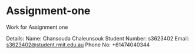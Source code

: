 # Assignment-one
Work for Assignment one 

Details:
Name: Chansouda Chaleunsouk
Student Number: s3623402
Email: s3623402@student.rmit.edu.au
Phone No: +61474040344
